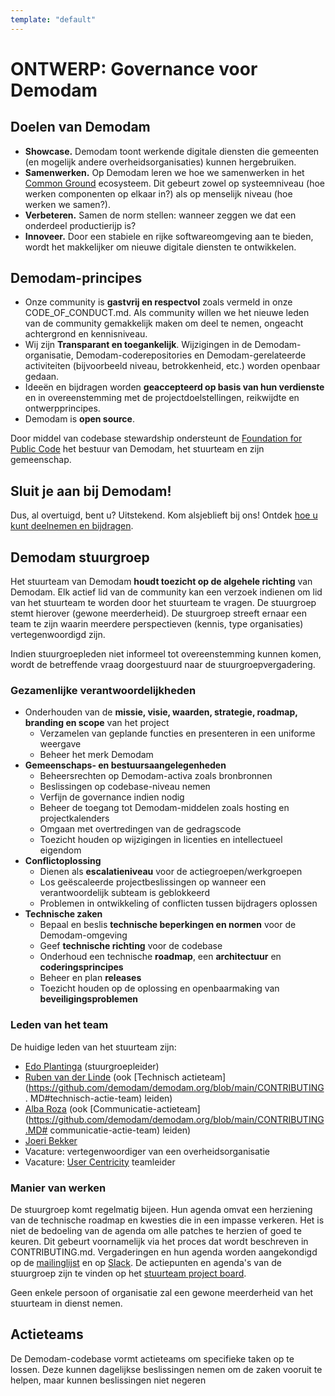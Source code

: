 ```yaml
---
template: "default"
---
```


# ONTWERP: Governance voor Demodam

## Doelen van Demodam

* **Showcase.** Demodam toont werkende digitale diensten die gemeenten (en mogelijk andere overheidsorganisaties) kunnen hergebruiken.
* **Samenwerken.** Op Demodam leren we hoe we samenwerken in het [Common Ground](https://commonground.nl/) ecosysteem. Dit gebeurt zowel op systeemniveau (hoe werken componenten op elkaar in?) als op menselijk niveau (hoe werken we samen?).
* **Verbeteren.** Samen de norm stellen: wanneer zeggen we dat een onderdeel productierijp is?
* **Innoveer.** Door een stabiele en rijke softwareomgeving aan te bieden, wordt het makkelijker om nieuwe digitale diensten te ontwikkelen.

## Demodam-principes

* Onze community is **gastvrij en respectvol** zoals vermeld in onze CODE_OF_CONDUCT.md. Als community willen we het nieuwe leden van de community gemakkelijk maken om deel te nemen, ongeacht achtergrond en kennisniveau.
* Wij zijn **Transparant en toegankelijk**. Wijzigingen in de Demodam-organisatie, Demodam-coderepositories en Demodam-gerelateerde activiteiten (bijvoorbeeld niveau, betrokkenheid, etc.) worden openbaar gedaan.
* Ideeën en bijdragen worden **geaccepteerd op basis van hun verdienste** en in overeenstemming met de projectdoelstellingen, reikwijdte en ontwerpprincipes.
* Demodam is **open source**.

Door middel van codebase stewardship ondersteunt de [Foundation for Public Code](https://publiccode.net/) het bestuur van Demodam, het stuurteam en zijn gemeenschap.

## Sluit je aan bij Demodam!
Dus, al overtuigd, bent u? Uitstekend. Kom alsjeblieft bij ons! Ontdek [hoe u kunt deelnemen en bijdragen](https://github.com/demodam/demodam.org/blob/main/CONTRIBUTING.MD).

## Demodam stuurgroep

Het stuurteam van Demodam **houdt toezicht op de algehele richting** van Demodam. Elk actief lid van de community kan een verzoek indienen om lid van het stuurteam te worden door het stuurteam te vragen. De stuurgroep stemt hierover (gewone meerderheid). De stuurgroep streeft ernaar een team te zijn waarin meerdere perspectieven (kennis, type organisaties) vertegenwoordigd zijn.

Indien stuurgroepleden niet informeel tot overeenstemming kunnen komen, wordt de betreffende vraag doorgestuurd naar de stuurgroepvergadering.

### Gezamenlijke verantwoordelijkheden

* Onderhouden van de **missie, visie, waarden, strategie, roadmap, branding en scope** van het project
   * Verzamelen van geplande functies en presenteren in een uniforme weergave
   * Beheer het merk Demodam
* **Gemeenschaps- en bestuursaangelegenheden**
   * Beheersrechten op Demodam-activa zoals bronbronnen
   * Beslissingen op codebase-niveau nemen
   * Verfijn de governance indien nodig
   * Beheer de toegang tot Demodam-middelen zoals hosting en projectkalenders
   * Omgaan met overtredingen van de gedragscode
   * Toezicht houden op wijzigingen in licenties en intellectueel eigendom
* **Conflictoplossing**
   * Dienen als **escalatieniveau** voor de actiegroepen/werkgroepen
   * Los geëscaleerde projectbeslissingen op wanneer een verantwoordelijk subteam is geblokkeerd
   * Problemen in ontwikkeling of conflicten tussen bijdragers oplossen
* **Technische zaken**
   * Bepaal en beslis **technische beperkingen en normen** voor de Demodam-omgeving
   * Geef **technische richting** voor de codebase
   * Onderhoud een technische **roadmap**, een **architectuur** en **coderingsprincipes**
   * Beheer en plan **releases**
   * Toezicht houden op de oplossing en openbaarmaking van **beveiligingsproblemen**

### Leden van het team
De huidige leden van het stuurteam zijn:
* [Edo Plantinga](https://www.linkedin.com/in/edoplantinga/) (stuurgroepleider)
* [Ruben van der Linde](https://www.linkedin.com/in/rubenlinde) (ook [Technisch actieteam](https://github.com/demodam/demodam.org/blob/main/CONTRIBUTING. MD#technisch-actie-team) leiden)
* [Alba Roza](https://www.linkedin.com/in/albaroza) (ook [Communicatie-actieteam](https://github.com/demodam/demodam.org/blob/main/CONTRIBUTING.MD# communicatie-actie-team) leiden)
* [Joeri Bekker](https://www.linkedin.com/in/joeribekker/)
* Vacature: vertegenwoordiger van een overheidsorganisatie
* Vacature: [User Centricity](https://github.com/demodam/demodam.org/blob/main/CONTRIBUTING.MD#user-centricity-action-team) teamleider

### Manier van werken
De stuurgroep komt regelmatig bijeen. Hun agenda omvat een herziening van de technische roadmap en kwesties die in een impasse verkeren. Het is niet de bedoeling van de agenda om alle patches te herzien of goed te keuren. Dit gebeurt voornamelijk via het proces dat wordt beschreven in CONTRIBUTING.md. Vergaderingen en hun agenda worden aangekondigd op de [mailinglijst](https://lists.publiccode.net/mailman/postorius/lists/demodam-discuss.lists.publiccode.net/) en op [Slack](https://samenorganiseren.slack.com/archives/C01S2QM81V4). De actiepunten en agenda's van de stuurgroep zijn te vinden op het [stuurteam project board](https://github.com/demodam/demodam.org/projects/2).

Geen enkele persoon of organisatie zal een gewone meerderheid van het stuurteam in dienst nemen.

## Actieteams

De Demodam-codebase vormt actieteams om specifieke taken op te lossen. Deze kunnen dagelijkse beslissingen nemen om de zaken vooruit te helpen, maar kunnen beslissingen niet negeren
